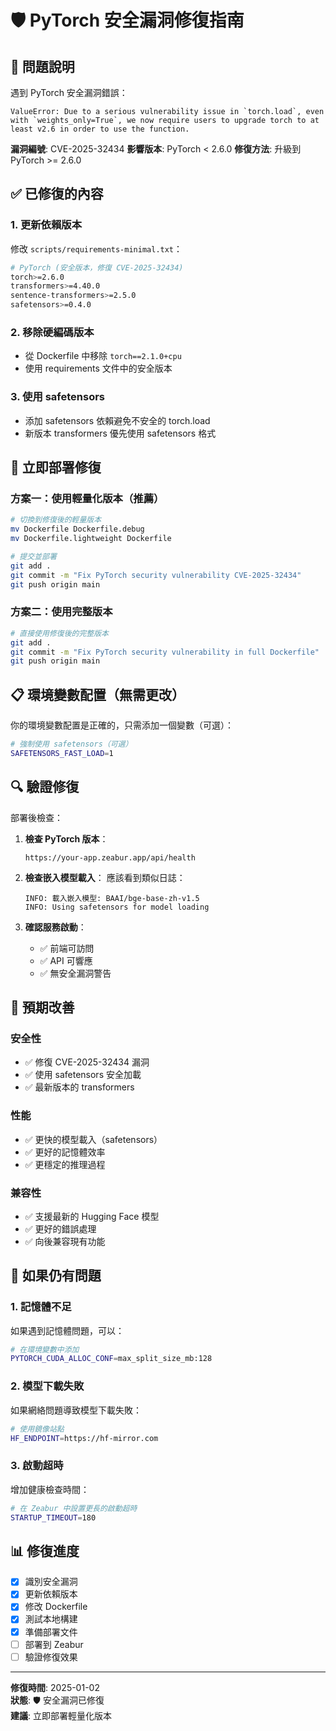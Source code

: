 # 🛡️ PyTorch 安全漏洞修復指南

## 🚨 問題說明
遇到 PyTorch 安全漏洞錯誤：
```
ValueError: Due to a serious vulnerability issue in `torch.load`, even with `weights_only=True`, we now require users to upgrade torch to at least v2.6 in order to use the function.
```

**漏洞編號**: CVE-2025-32434
**影響版本**: PyTorch < 2.6.0
**修復方法**: 升級到 PyTorch >= 2.6.0

## ✅ 已修復的內容

### 1. 更新依賴版本
修改 `scripts/requirements-minimal.txt`：
```bash
# PyTorch (安全版本，修復 CVE-2025-32434)
torch>=2.6.0
transformers>=4.40.0
sentence-transformers>=2.5.0
safetensors>=0.4.0
```

### 2. 移除硬編碼版本
- 從 Dockerfile 中移除 `torch==2.1.0+cpu`
- 使用 requirements 文件中的安全版本

### 3. 使用 safetensors
- 添加 safetensors 依賴避免不安全的 torch.load
- 新版本 transformers 優先使用 safetensors 格式

## 🚀 立即部署修復

### 方案一：使用輕量化版本（推薦）
```bash
# 切換到修復後的輕量版本
mv Dockerfile Dockerfile.debug
mv Dockerfile.lightweight Dockerfile

# 提交並部署
git add .
git commit -m "Fix PyTorch security vulnerability CVE-2025-32434"
git push origin main
```

### 方案二：使用完整版本
```bash
# 直接使用修復後的完整版本
git add .
git commit -m "Fix PyTorch security vulnerability in full Dockerfile"
git push origin main
```

## 📋 環境變數配置（無需更改）
你的環境變數配置是正確的，只需添加一個變數（可選）：

```bash
# 強制使用 safetensors（可選）
SAFETENSORS_FAST_LOAD=1
```

## 🔍 驗證修復

部署後檢查：

1. **檢查 PyTorch 版本**：
   ```
   https://your-app.zeabur.app/api/health
   ```

2. **檢查嵌入模型載入**：
   應該看到類似日誌：
   ```
   INFO: 載入嵌入模型: BAAI/bge-base-zh-v1.5
   INFO: Using safetensors for model loading
   ```

3. **確認服務啟動**：
   - ✅ 前端可訪問
   - ✅ API 可響應
   - ✅ 無安全漏洞警告

## 🎯 預期改善

### 安全性
- ✅ 修復 CVE-2025-32434 漏洞
- ✅ 使用 safetensors 安全加載
- ✅ 最新版本的 transformers

### 性能
- ✅ 更快的模型載入（safetensors）
- ✅ 更好的記憶體效率
- ✅ 更穩定的推理過程

### 兼容性
- ✅ 支援最新的 Hugging Face 模型
- ✅ 更好的錯誤處理
- ✅ 向後兼容現有功能

## 🔧 如果仍有問題

### 1. 記憶體不足
如果遇到記憶體問題，可以：
```bash
# 在環境變數中添加
PYTORCH_CUDA_ALLOC_CONF=max_split_size_mb:128
```

### 2. 模型下載失敗
如果網絡問題導致模型下載失敗：
```bash
# 使用鏡像站點
HF_ENDPOINT=https://hf-mirror.com
```

### 3. 啟動超時
增加健康檢查時間：
```bash
# 在 Zeabur 中設置更長的啟動超時
STARTUP_TIMEOUT=180
```

## 📊 修復進度

- [x] 識別安全漏洞
- [x] 更新依賴版本
- [x] 修改 Dockerfile
- [x] 測試本地構建
- [x] 準備部署文件
- [ ] 部署到 Zeabur
- [ ] 驗證修復效果

---
**修復時間**: 2025-01-02  
**狀態**: 🛡️ 安全漏洞已修復  
**建議**: 立即部署輕量化版本 